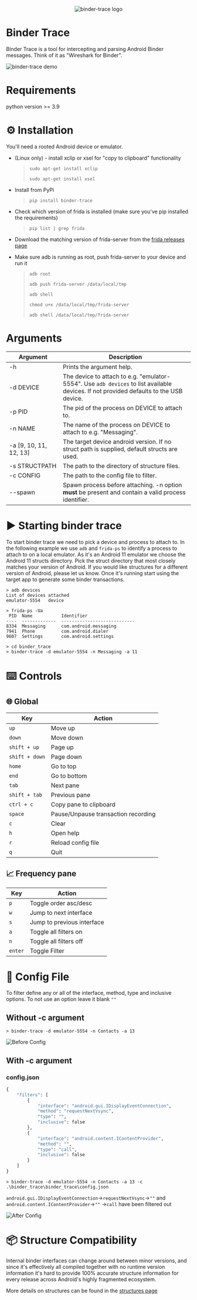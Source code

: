 <p align="center">
  <img src="https://github.com/foundryzero/binder-trace/raw/main/binder-trace.png" alt="binder-trace logo"/>
</p>

# Binder Trace

Binder Trace is a tool for intercepting and parsing Android Binder messages. Think of it as "Wireshark for Binder".

![binder-trace demo](https://github.com/foundryzero/binder-trace/raw/main/binder-trace.gif)




# Requirements

python version >= 3.9


# ⚙️ Installation

You'll need a rooted Android device or emulator.

* (Linux only) - install xclip or xsel for "copy to clipboard" functionality
    > `sudo apt-get install xclip`
    >
    > `sudo apt-get install xsel`

* Install from PyPi 
    > `pip install binder-trace`

* Check which version of frida is installed (make sure you've pip installed the requirements)
    > `pip list | grep frida`
* Download the matching version of frida-server from the [frida releases page](https://github.com/frida/frida/releases)
* Make sure adb is running as root, push frida-server to your device and run it
    > `adb root`
    > 
    > `adb push frida-server /data/local/tmp`
    >
    > `adb shell`
    >
    > `chmod u+x /data/local/tmp/frida-server`
    >
    > `adb shell /data/local/tmp/frida-server`
 

# Arguments

| Argument             | Description                                                                                                                            |
|----------------------|----------------------------------------------------------------------------------------------------------------------------------------|
| -h                   | Prints the argument help.                                                                                                              |
| -d&nbsp;DEVICE       | The device to attach to e.g. "emulator-5554". Use `adb devices` to list available devices. If not provided defaults to the USB device. |
| -p&nbsp;PID          | The pid of the process on DEVICE to attach to.                                                                                         |
| -n&nbsp;NAME         | The name of the process on DEVICE to attach to e.g. "Messaging".                                                                       |
| -a&nbsp;[9, 10, 11, 12, 13]   | The target device android version. If no struct path is supplied, default structs are used.             |
| -s&nbsp;STRUCTPATH   | The path to the directory of structure files.             |
| -c&nbsp;CONFIG   | The path to the config file to filter.             |
| --spawn&nbsp;    | Spawn process before attaching. -n option **must** be present and contain a valid process identifier.|

# ▶️ Starting binder trace

To start binder trace we need to pick a device and process to attach to. 
In the following example we use `adb` and `frida-ps` to identify a process to attach to on a local emulator. As it's an Android 11 emulator we choose the Android 11 structs directory. Pick the struct directory that most closely matches your version of Android. If you would like structures for a different version of Android, please let us know. Once it's running start using the target app to generate some binder transactions. 

```
> adb devices
List of devices attached
emulator-5554   device

> frida-ps -Ua
 PID  Name           Identifier
----  -------------  ----------------------------
8334  Messaging      com.android.messaging
7941  Phone          com.android.dialer
9607  Settings       com.android.settings

> cd binder_trace
> binder-trace -d emulator-5554 -n Messaging -a 11
```

# ⌨️ Controls

## 🌐 Global 
| Key              | Action                                 |
|------------------|----------------------------------------|
| `up`             | Move up                                |
| `down`           | Move down                              |
| `shift + up`     | Page up                                |
| `shift + down`   | Page down                              |
| `home`           | Go to top                              |
| `end`            | Go to bottom                           |
| `tab`            | Next pane                              |
| `shift + tab`    | Previous pane                          |
| `ctrl + c`       | Copy pane to clipboard                 |
| `space`          | Pause/Unpause transaction recording    |
| `c`              | Clear                                  |
| `h`              | Open help                              |
| `r`              | Reload config file                     |
| `q`              | Quit                                   |

## 📈 Frequency pane
| Key              | Action                                 |
|------------------|----------------------------------------|
| `p`           |   Toggle order asc/desc                   |
| `w`           |   Jump to next interface                  |
| `s`           |   Jump to previous interface              |
| `a`           |   Toggle all filters on                   |
| `n`           |   Toggle all filters off                  |
| `enter`       |   Toggle Filter                           |

# 🔎 Config File
To filter define any or all of the interface, method, type and inclusive options. To not use an option leave it blank `""`

## Without -c argument

```
> binder-trace -d emulator-5554 -n Contacts -a 13
```
![Before Config](https://github.com/foundryzero/binder-trace/raw/main/binder-trace-before-config.png)

## With -c argument
### config.json
```py
{
    "filters": [
        {
            "interface": "android.gui.IDisplayEventConnection",
            "method": "requestNextVsync",
            "type": "",
            "inclusive": false
        },
        {
            "interface": "android.content.IContentProvider",
            "method": "",
            "type": "call",
            "inclusive": false
        }
    ]
}
```

```
> binder-trace -d emulator-5554 -n Contacts -a 13 -c .\binder_trace\binder_trace\config.json
```

`android.gui.IDisplayEventConnection`->`requestNextVsync`->`""` and `android.content.IContentProvider`->`""` ->`call` have been filtered out

![After Config](https://github.com/foundryzero/binder-trace/raw/main/binder-trace-after-config.png)

# 📦 Structure Compatibility

Internal binder interfaces can change around between minor versions, and since it's effectively all compiled together with no runtime version information it's hard to provide 100% accurate structure information for every release across Android's highly fragmented ecosystem.

More details on structures can be found in the [structures page](STRUCTURES.md)